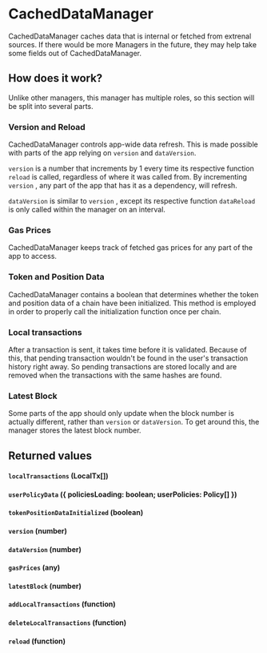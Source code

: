 # CachedDataManager

CachedDataManager caches data that is internal or fetched from extrenal sources. If there would be more Managers in the future, they may help take some fields out of CachedDataManager.

## How does it work?

Unlike other managers, this manager has multiple roles, so this section will be split into several parts.

### Version and Reload

CachedDataManager controls app-wide data refresh. This is made possible with parts of the app relying on `version` and `dataVersion`.

`version` is a number that increments by 1 every time its respective function `reload` is called, regardless of where it was called from. By incrementing `version` , any part of the app that has it as a dependency, will refresh.

`dataVersion` is similar to `version` , except its respective function `dataReload` is only called within the manager on an interval.

### Gas Prices

CachedDataManager keeps track of fetched gas prices for any part of the app to access.

### Token and Position Data

CachedDataManager contains a boolean that determines whether the token and position data of a chain have been initialized. This method is employed in order to properly call the initialization function once per chain.

### Local transactions

After a transaction is sent, it takes time before it is validated. Because of this, that pending transaction wouldn't be found in the user's transaction history right away. So pending transactions are stored locally and are removed when the transactions with the same hashes are found.

### Latest Block

Some parts of the app should only update when the block number is actually different, rather than `version` or `dataVersion`. To get around this, the manager stores the latest block number.

## Returned values

#### `localTransactions` (LocalTx[])
#### `userPolicyData` ({ policiesLoading: boolean; userPolicies: Policy[] })
#### `tokenPositionDataInitialized` (boolean)
#### `version` (number)
#### `dataVersion` (number)
#### `gasPrices` (any)
#### `latestBlock` (number)
#### `addLocalTransactions` (function)
#### `deleteLocalTransactions` (function)
#### `reload` (function)

